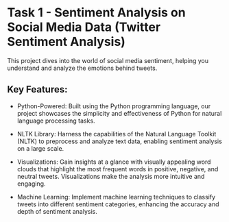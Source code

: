 # Task 1 - Sentiment Analysis on Social Media Data (Twitter Sentiment Analysis)

This project dives into the world of social media sentiment, helping you understand and analyze the emotions behind tweets.

## Key Features:

+ Python-Powered: Built using the Python programming language, our project showcases the simplicity and effectiveness of Python for natural language processing tasks.

+ NLTK Library: Harness the capabilities of the Natural Language Toolkit (NLTK) to preprocess and analyze text data, enabling sentiment analysis on a large scale.

+ Visualizations: Gain insights at a glance with visually appealing word clouds that highlight the most frequent words in positive, negative, and neutral tweets. Visualizations make the analysis more intuitive and engaging.

+ Machine Learning: Implement machine learning techniques to classify tweets into different sentiment categories, enhancing the accuracy and depth of sentiment analysis.
